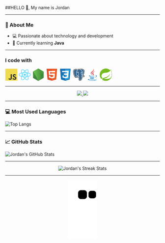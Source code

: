 ##HELLO 👋, My name is Jordan

---

### 🧠 About Me
- 💻 Passionate about technology and development  
- 🌱 Currently learning **Java**  


---



###  I code with
<p align="left">
  <img src="https://raw.githubusercontent.com/devicons/devicon/master/icons/javascript/javascript-original.svg" width="40" height="40" />
  <img src="https://raw.githubusercontent.com/devicons/devicon/master/icons/react/react-original.svg" width="40" height="40" />
  <img src="https://raw.githubusercontent.com/devicons/devicon/master/icons/nodejs/nodejs-original.svg" width="40" height="40" />
  <img src="https://raw.githubusercontent.com/devicons/devicon/master/icons/html5/html5-original.svg" width="40" height="40" />
  <img src="https://raw.githubusercontent.com/devicons/devicon/master/icons/css3/css3-original.svg" width="40" height="40" />
  <img src="https://raw.githubusercontent.com/devicons/devicon/master/icons/postgresql/postgresql-original.svg" width="40" height="40" />
  <img src="https://raw.githubusercontent.com/devicons/devicon/master/icons/java/java-original.svg" width="40" height="40" />
  <img src="https://raw.githubusercontent.com/devicons/devicon/master/icons/spring/spring-original.svg" width="40" height="40" />
</p>

---

<p align="center">
  <a href="https://github.com/jordanpinheiro" target="_blank">
    <img src="https://img.shields.io/badge/GITHUB-black?style=for-the-badge&logo=github&logoColor=white" />
  </a>
  <a href="https://www.linkedin.com/in/jordan-pinheiro-235777258" target="_blank">
    <img src="https://img.shields.io/badge/LINKEDIN-blue?style=for-the-badge&logo=linkedin&logoColor=white" />
  </a>
</p>

---

### 💻 Most Used Languages
![Top Langs](https://github-readme-stats.vercel.app/api/top-langs/?username=jordanpinheiro&layout=compact&theme=tokyonight)

---

### 📈 GitHub Stats
![Jordan's GitHub Stats](https://github-readme-stats.vercel.app/api?username=jordanpinheiro&show_icons=true&theme=tokyonight&count_private=true)

---

<p align="center">
  <img src="https://github-readme-streak-stats.herokuapp.com/?user=jordanpinheiro&theme=tokyonight" alt="Jordan's Streak Stats" />
</p>

---

<p align="center">
  <img src="https://github.com/rafaballerini/rafaballerini/blob/main/github-contribution-grid-snake.svg" alt="Snake animation" />
</p>
